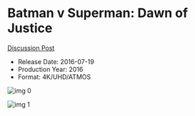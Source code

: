 # Batman v Superman: Dawn of Justice

[Discussion Post](https://www.avsforum.com/threads/bass-eq-for-filtered-movies.2995212/post-56904674)

* Release Date: 2016-07-19
* Production Year: 2016
* Format: 4K/UHD/ATMOS

![img 0](https://i.imgur.com/5pVCUzN.jpg)

![img 1](https://i.imgur.com/2Xb4cAe.png)

